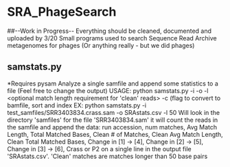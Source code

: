 # SRA_PhageSearch 
##--Work in Progress--  Everything should be cleaned, documented and uploaded by 3/20
Small programs used to search Sequence Read Archive metagenomes for phages (Or anything really - but we did phages)


## samstats.py
*Requires pysam
Analyze a single samfile and append some statistics to a file (Feel free to change the output)
USAGE:  python samstats.py  -i <samfile>
                            -o <CSV file to be appended>
                            -l <optional match length requirement for 'clean' reads>
                            -c (flag to convert to bamfile, sort and index
EX: python samstats.py -i test_samfiles/SRR3403834.crass.sam -o SRAstats.csv -l 50 
Will look in the directory 'samfiles' for the file 'SRR3403834.sam'
it will count the reads in the samfile and append the data:
          run accession,
          num matches,
          Avg Match Length,
          Total Matched Bases,
          Clean # of Matches,
          Clean Avg Match Length,
          Clean Total Matched Bases,
          Change in [1] -> [4],
          Change in [2] -> [5],
          Change in [3] -> [6],
          Crass or P2
on a single line in the output file 'SRAstats.csv'.
'Clean' matches are matches longer than 50 base pairs 
